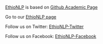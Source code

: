 [EthioNLP](https://ethionlp.github.io/) is based on [Github Academic Page](https://github.com/academicpages/academicpages.github.io)

Go to our [EthioNLP page](https://ethionlp.github.io/)

Follow us on Twitter: [EthioNLP-Twitter](https://twitter.com/EthioNLP)

Follow us on Facebook: [EthioNLP-Facebook](https://www.facebook.com/groups/1275577692604176/about)

